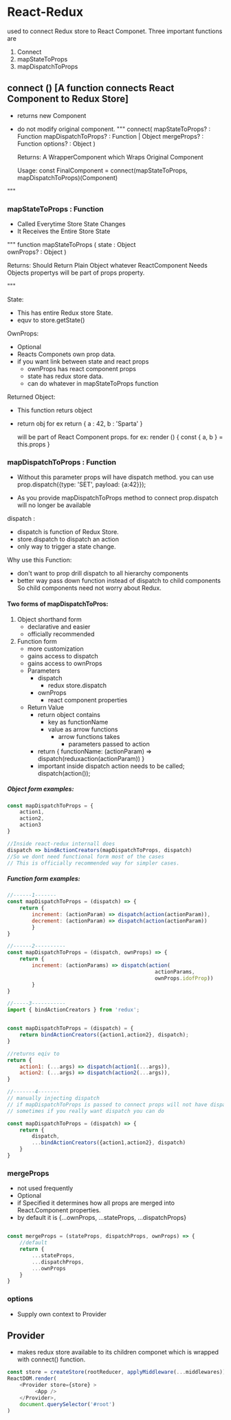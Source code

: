 # React-Redux
used to connect Redux store  to React Componet.
Three important functions are
1. Connect
2. mapStateToProps
3. mapDispatchToProps

## connect () [A function connects React Component to Redux Store]
* returns new Component 
* do not modify original component.
"""
   connect(
            mapStateToProps?    : Function
            mapDispatchToProps? : Function | Object
            mergeProps?         : Function
            options?            : Object
         )

   Returns:
       A WrapperComponent which Wraps Original Component

   Usage:
       const FinalComponent = connect(mapStateToProps, mapDispatchToProps)(Component)

"""
### mapStateToProps : Function
* Called Everytime Store State Changes
* It Receives the Entire Store State

"""
   function mapStateToProps (
           state     : Object     
           ownProps? : Object
    )
    
   Returns:
      Should Return Plain Object whatever ReactComponent Needs
      Objects propertys  will be part of props property.

"""

State: 

* This has entire Redux store State.
* equv to store.getState()

OwnProps:

* Optional
* Reacts Componets own prop data.
* if you want link between state and react props
    - ownProps has react component props
    - state has redux store data.
    - can do whatever in mapStateToProps function

Returned Object:

* This function returs object
* return obj for ex 
   return {
        a : 42,
        b : 'Sparta'
   }

  will be part of React Component props.
  for ex:
  render () {
       const { a, b } = this.props
  }


### mapDispatchToProps : Function

* Without this parameter props will have dispatch method. 
  you can use prop.dispatch({type: 'SET', payload: {a:42}});

* As you provide mapDispatchToProps  method to connect 
  prop.dispatch will no longer be available

dispatch :

* dispatch is function of Redux Store.
* store.dispatch to dispatch an action
* only way to trigger a state change.

Why use this Function:

* don't want to prop drill dispatch to all hierarchy components
* better way pass down function instead of dispatch to child components
  So child components need not worry about Redux.

#### Two forms of mapDispatchToPros:

1. Object shorthand form
    - declarative and easier
    - officially recommended 
2. Function form
    - more customization
    - gains access to dispatch
    - gains access to ownProps    
    - Parameters
        + dispatch
            - redux store.dispatch
        + ownProps
            - react component properties
    - Return Value
        + return object contains 
            - key as functionName
            - value as arrow functions
                + arrow functions takes
                    - parameters passed to action
        + return {
            functionName: (actionParam) => dispatch(reduxaction(actionParam))
          }
        + important inside dispatch action needs to be called; dispatch(action());


##### Object form examples:
```javascript
const mapDispatchToProps = {
    action1,
    action2,
    action3
}

//Inside react-redux internall does 
dispatch => bindActionCreators(mapDispatchToProps, dispatch)
//So we dont need functional form most of the cases
// This is officially recommended way for simpler cases.
```

##### Function form examples:

```javascript 
//------1-------
const mapDispatchToProps = (dispatch) => {
    return {
        increment: (actionParam) => dispatch(action(actionParam)),
        decrement: (actionParam) => dispatch(action(actionParam))
        }
}

//------2----------
const mapDispatchToProps = (dispatch, ownProps) => {
    return {
        increment: (actionParams) => dispatch(action(
                                                actionParams,
                                                ownProps.idofProp))
        }
}

//-----3-----------
import { bindActionCreators } from 'redux';


const mapDispatchToProps = (dispatch) = {
    return bindActionCreators({action1,action2}, dispatch);
}

//returns eqiv to
return {
    action1: (...args) => dispatch(action1(...args)),
    action2: (...args) => dispatch(action2(...args)),
} 

//-------4-------
// manually injecting dispatch
// if mapDispatchToProps is passed to connect props will not have dispatch
// sometimes if you really want dispatch you can do

const mapDispatchToProps = (dispatch) => {
    return {
        dispatch,
        ...bindActionCreators({action1,action2}, dispatch)
    }
}

```
### mergeProps
* not used frequently
* Optional
* if Specified it determines how all props are merged into 
  React.Component properties.
* by default it is
  {...ownProps, ...stateProps, ...dispatchProps}

```javascript

const mergeProps = (stateProps, dispatchProps, ownProps) => {
    //default 
    return {
        ...stateProps,
        ...dispatchProps,
        ...ownProps
    }
}

```
### options
* Supply own context to Provider 

## Provider
* <Provider /> makes redux store available to its children componet 
  which is wrapped with connect() function.

```js
const store = createStore(rootReducer, applyMiddleware(...middlewares));
ReactDOM.render(
    <Provider store={store} >
         <App /> 
    </Provider>,
    document.querySelector('#root')
)
```
